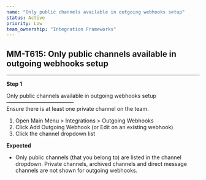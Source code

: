 ```yaml
---
name: "Only public channels available in outgoing webhooks setup"
status: Active
priority: Low
team_ownership: "Integration Frameworks"
---
```


## MM-T615: Only public channels available in outgoing webhooks setup

---

**Step 1**

Only public channels available in outgoing webhooks setup\
–––––––––––––––––––––––––\
Ensure there is at least one private channel on the team.

1. Open Main Menu > Integrations > Outgoing Webhooks
2. Click Add Outgoing Webhook (or Edit on an existing webhook)
3. Click the channel dropdown list

**Expected**

- Only public channels (that you belong to) are listed in the channel dropdown. Private channels, archived channels and direct message channels are not shown for outgoing webhooks.

